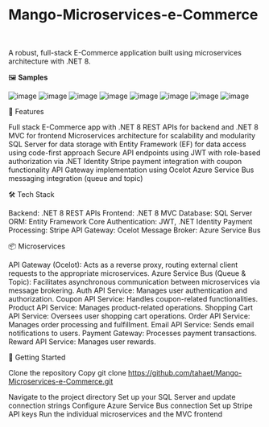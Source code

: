 # Mango-Microservices-e-Commerce
<br/>

A robust, full-stack E-Commerce application built using microservices architecture with .NET 8.

🖼️ **Samples**


![image](https://github.com/user-attachments/assets/6cdb2a67-6be3-40bc-9b91-40c55a30da11)
![image](https://github.com/user-attachments/assets/e53fac4b-07a2-44b4-9968-43152c6b61c4)
![image](https://github.com/user-attachments/assets/c44d9893-867b-4f5b-b3b4-637ff587fc11)
![image](https://github.com/user-attachments/assets/ce538890-2b25-4c90-81b0-49c939d291ee)
![image](https://github.com/user-attachments/assets/8590a332-a0b4-4100-aca3-11508146657d)
![image](https://github.com/user-attachments/assets/8a58af6d-3147-4de4-9766-b76ee72abc6c)
![image](https://github.com/user-attachments/assets/38290327-79c7-424e-bb99-2973a4779e59)
![image](https://github.com/user-attachments/assets/ff97123a-f22f-4d43-954b-24892d27495f)






🚀 Features

Full stack E-Commerce app with .NET 8 REST APIs for backend and .NET 8 MVC for frontend
Microservices architecture for scalability and modularity
SQL Server for data storage with Entity Framework (EF) for data access using code-first approach
Secure API endpoints using JWT with role-based authorization via .NET Identity
Stripe payment integration with coupon functionality
API Gateway implementation using Ocelot
Azure Service Bus messaging integration (queue and topic)

🛠️ Tech Stack

Backend: .NET 8 REST APIs
Frontend: .NET 8 MVC
Database: SQL Server
ORM: Entity Framework Core
Authentication: JWT, .NET Identity
Payment Processing: Stripe
API Gateway: Ocelot
Message Broker: Azure Service Bus

📦 Microservices

API Gateway (Ocelot): Acts as a reverse proxy, routing external client requests to the appropriate microservices.
Azure Service Bus (Queue & Topic): Facilitates asynchronous communication between microservices via message brokering.
Auth API Service: Manages user authentication and authorization.
Coupon API Service: Handles coupon-related functionalities.
Product API Service: Manages product-related operations.
Shopping Cart API Service: Oversees user shopping cart operations.
Order API Service: Manages order processing and fulfillment.
Email API Service: Sends email notifications to users.
Payment Gateway: Processes payment transactions.
Reward API Service: Manages user rewards.


🚀 Getting Started

Clone the repository
Copy git clone https://github.com/tahaet/Mango-Microservices-e-Commerce.git

Navigate to the project directory
Set up your SQL Server and update connection strings
Configure Azure Service Bus connection
Set up Stripe API keys
Run the individual microservices and the MVC frontend
